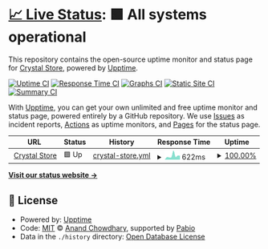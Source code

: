 # [📈 Live Status](https://demo.upptime.js.org): <!--live status--> **🟩 All systems operational**

This repository contains the open-source uptime monitor and status page for [Crystal Store](https://crystal-store.xyz/), powered by [Upptime](https://github.com/upptime/upptime).

[![Uptime CI](https://github.com/crystal-store/upptime/workflows/Uptime%20CI/badge.svg)](https://github.com/crystal-store/upptime/actions?query=workflow%3A%22Uptime+CI%22)
[![Response Time CI](https://github.com/crystal-store/upptime/workflows/Response%20Time%20CI/badge.svg)](https://github.com/crystal-store/upptime/actions?query=workflow%3A%22Response+Time+CI%22)
[![Graphs CI](https://github.com/crystal-store/upptime/workflows/Graphs%20CI/badge.svg)](https://github.com/crystal-store/upptime/actions?query=workflow%3A%22Graphs+CI%22)
[![Static Site CI](https://github.com/crystal-store/upptime/workflows/Static%20Site%20CI/badge.svg)](https://github.com/crystal-store/upptime/actions?query=workflow%3A%22Static+Site+CI%22)
[![Summary CI](https://github.com/crystal-store/upptime/workflows/Summary%20CI/badge.svg)](https://github.com/crystal-store/upptime/actions?query=workflow%3A%22Summary+CI%22)

With [Upptime](https://upptime.js.org), you can get your own unlimited and free uptime monitor and status page, powered entirely by a GitHub repository. We use [Issues](https://github.com/crystal-store/upptime/issues) as incident reports, [Actions](https://github.com/crystal-store/upptime/actions) as uptime monitors, and [Pages](https://demo.upptime.js.org) for the status page.

<!--start: status pages-->
<!-- This summary is generated by Upptime (https://github.com/upptime/upptime) -->
<!-- Do not edit this manually, your changes will be overwritten -->
<!-- prettier-ignore -->
| URL | Status | History | Response Time | Uptime |
| --- | ------ | ------- | ------------- | ------ |
| <img alt="" src="https://icons.duckduckgo.com/ip3/crystal-store.xyz.ico" height="13"> [Crystal Store](https://crystal-store.xyz) | 🟩 Up | [crystal-store.yml](https://github.com/crystal-store/upptime/commits/HEAD/history/crystal-store.yml) | <details><summary><img alt="Response time graph" src="./graphs/crystal-store/response-time-week.png" height="20"> 622ms</summary><br><a href="https://crystal-store.github.io/upptime/history/crystal-store"><img alt="Response time 473" src="https://img.shields.io/endpoint?url=https%3A%2F%2Fraw.githubusercontent.com%2Fcrystal-store%2Fupptime%2FHEAD%2Fapi%2Fcrystal-store%2Fresponse-time.json"></a><br><a href="https://crystal-store.github.io/upptime/history/crystal-store"><img alt="24-hour response time 639" src="https://img.shields.io/endpoint?url=https%3A%2F%2Fraw.githubusercontent.com%2Fcrystal-store%2Fupptime%2FHEAD%2Fapi%2Fcrystal-store%2Fresponse-time-day.json"></a><br><a href="https://crystal-store.github.io/upptime/history/crystal-store"><img alt="7-day response time 622" src="https://img.shields.io/endpoint?url=https%3A%2F%2Fraw.githubusercontent.com%2Fcrystal-store%2Fupptime%2FHEAD%2Fapi%2Fcrystal-store%2Fresponse-time-week.json"></a><br><a href="https://crystal-store.github.io/upptime/history/crystal-store"><img alt="30-day response time 520" src="https://img.shields.io/endpoint?url=https%3A%2F%2Fraw.githubusercontent.com%2Fcrystal-store%2Fupptime%2FHEAD%2Fapi%2Fcrystal-store%2Fresponse-time-month.json"></a><br><a href="https://crystal-store.github.io/upptime/history/crystal-store"><img alt="1-year response time 473" src="https://img.shields.io/endpoint?url=https%3A%2F%2Fraw.githubusercontent.com%2Fcrystal-store%2Fupptime%2FHEAD%2Fapi%2Fcrystal-store%2Fresponse-time-year.json"></a></details> | <details><summary><a href="https://crystal-store.github.io/upptime/history/crystal-store">100.00%</a></summary><a href="https://crystal-store.github.io/upptime/history/crystal-store"><img alt="All-time uptime 100.00%" src="https://img.shields.io/endpoint?url=https%3A%2F%2Fraw.githubusercontent.com%2Fcrystal-store%2Fupptime%2FHEAD%2Fapi%2Fcrystal-store%2Fuptime.json"></a><br><a href="https://crystal-store.github.io/upptime/history/crystal-store"><img alt="24-hour uptime 100.00%" src="https://img.shields.io/endpoint?url=https%3A%2F%2Fraw.githubusercontent.com%2Fcrystal-store%2Fupptime%2FHEAD%2Fapi%2Fcrystal-store%2Fuptime-day.json"></a><br><a href="https://crystal-store.github.io/upptime/history/crystal-store"><img alt="7-day uptime 100.00%" src="https://img.shields.io/endpoint?url=https%3A%2F%2Fraw.githubusercontent.com%2Fcrystal-store%2Fupptime%2FHEAD%2Fapi%2Fcrystal-store%2Fuptime-week.json"></a><br><a href="https://crystal-store.github.io/upptime/history/crystal-store"><img alt="30-day uptime 100.00%" src="https://img.shields.io/endpoint?url=https%3A%2F%2Fraw.githubusercontent.com%2Fcrystal-store%2Fupptime%2FHEAD%2Fapi%2Fcrystal-store%2Fuptime-month.json"></a><br><a href="https://crystal-store.github.io/upptime/history/crystal-store"><img alt="1-year uptime 100.00%" src="https://img.shields.io/endpoint?url=https%3A%2F%2Fraw.githubusercontent.com%2Fcrystal-store%2Fupptime%2FHEAD%2Fapi%2Fcrystal-store%2Fuptime-year.json"></a></details>

<!--end: status pages-->

[**Visit our status website →**](https://demo.upptime.js.org)

## 📄 License

- Powered by: [Upptime](https://github.com/upptime/upptime)
- Code: [MIT](./LICENSE) © [Anand Chowdhary](https://anandchowdhary.com), supported by [Pabio](https://pabio.com)
- Data in the `./history` directory: [Open Database License](https://opendatacommons.org/licenses/odbl/1-0/)
